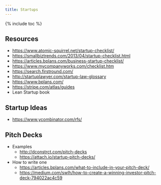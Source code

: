 ```yaml
---
title: Startups
---
```


{% include toc %}


## Resources
- https://www.atomic-squirrel.net/startup-checklist/
- https://smallbiztrends.com/2013/04/startup-checklist.html
- https://articles.bplans.com/business-startup-checklist/
- https://www.mycompanyworks.com/checklist.htm
- https://search.firstround.com/
- http://startuplawyer.com/startup-law-glossary
- https://www.bplans.com/
- https://stripe.com/atlas/guides
- Lean Startup book

## Startup Ideas
- https://www.ycombinator.com/rfs/


## Pitch Decks
- Examples
  - http://dconstrct.com/pitch-decks
  - https://attach.io/startup-pitch-decks/
- How to write one
  - https://articles.bplans.com/what-to-include-in-your-pitch-deck/
  - https://medium.com/swlh/how-to-create-a-winning-investor-pitch-deck-794022ac4c59
